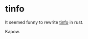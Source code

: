 tinfo
=====
It seemed funny to rewrite [tinfo][tinfo-python] in rust.

Kapow.

[tinfo-python]: https://github.com/richo/tinfo
